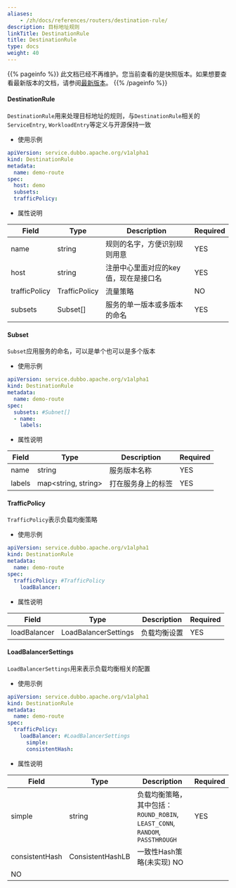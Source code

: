 ```yaml
---
aliases:
    - /zh/docs/references/routers/destination-rule/
description: 目标地址规则
linkTitle: DestinationRule
title: DestinationRule
type: docs
weight: 40
---
```




{{% pageinfo %}} 此文档已经不再维护。您当前查看的是快照版本。如果想要查看最新版本的文档，请参阅[最新版本](/zh-cn/overview/mannual/java-sdk/advanced-features-and-usage/traffic/mesh-style/destination-rule/)。
{{% /pageinfo %}}

#### DestinationRule
`DestinationRule`用来处理目标地址的规则，与`DestinationRule`相关的`ServiceEntry`, `WorkloadEntry`等定义与开源保持一致
+ 使用示例

```yaml
apiVersion: service.dubbo.apache.org/v1alpha1
kind: DestinationRule
metadata:
  name: demo-route
spec:
  host: demo
  subsets:
  trafficPolicy:
```
+ 属性说明

| Field | Type | Description | Required |
| --- | --- | --- | --- |
| name | string | 规则的名字，方便识别规则用意 | YES |
| host | string | 注册中心里面对应的key值，现在是接口名 | YES |
| trafficPolicy | TrafficPolicy | 流量策略 | NO |
| subsets | Subset[] | 服务的单一版本或多版本的命名 | YES |

#### Subset
`Subset`应用服务的命名，可以是单个也可以是多个版本
+ 使用示例

```yaml
apiVersion: service.dubbo.apache.org/v1alpha1
kind: DestinationRule
metadata:
  name: demo-route
spec:
  subsets: #Subnet[]
  - name:
    labels:
```
+ 属性说明

| Field | Type | Description | Required |
| --- | --- | --- | --- |
| name | string | 服务版本名称 | YES |
| labels | map<string, string> | 打在服务身上的标签 | YES |

#### TrafficPolicy
`TrafficPolicy`表示负载均衡策略
+ 使用示例

```yaml
apiVersion: service.dubbo.apache.org/v1alpha1
kind: DestinationRule
metadata:
  name: demo-route
spec:
  trafficPolicy: #TrafficPolicy
    loadBalancer:
```
+ 属性说明

| Field | Type | Description | Required |
| --- | --- | --- | --- |
| loadBalancer | LoadBalancerSettings | 负载均衡设置 | YES |

#### LoadBalancerSettings
`LoadBalancerSettings`用来表示负载均衡相关的配置
+ 使用示例

```yaml
apiVersion: service.dubbo.apache.org/v1alpha1
kind: DestinationRule
metadata:
  name: demo-route
spec:
  trafficPolicy: 
    loadBalancer: #LoadBalancerSettings
      simple:
      consistentHash:
```
+ 属性说明

| Field | Type | Description | Required |
| --- | --- | --- | --- |
| simple | string | 负载均衡策略，其中包括：`ROUND_ROBIN`, `LEAST_CONN`, `RANDOM`, `PASSTHROUGH` | YES |
| consistentHash | ConsistentHashLB | 一致性Hash策略(未实现)	NO
 | NO |
